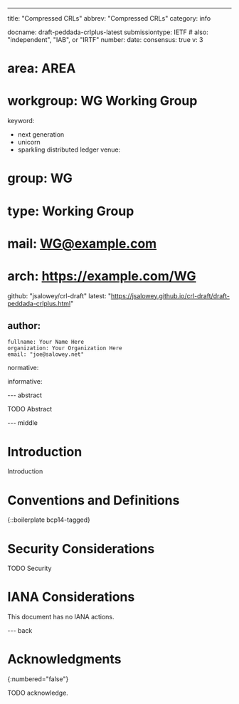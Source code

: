 ---
title: "Compressed CRLs"
abbrev: "Compressed CRLs"
category: info

docname: draft-peddada-crlplus-latest
submissiontype: IETF  # also: "independent", "IAB", or "IRTF"
number:
date:
consensus: true
v: 3
# area: AREA
# workgroup: WG Working Group
keyword:
 - next generation
 - unicorn
 - sparkling distributed ledger
venue:
#  group: WG
#  type: Working Group
#  mail: WG@example.com
#  arch: https://example.com/WG
  github: "jsalowey/crl-draft"
  latest: "https://jsalowey.github.io/crl-draft/draft-peddada-crlplus.html"

author:
 -
    fullname: Your Name Here
    organization: Your Organization Here
    email: "joe@salowey.net"

normative:

informative:


--- abstract

TODO Abstract


--- middle

# Introduction

Introduction


# Conventions and Definitions

{::boilerplate bcp14-tagged}


# Security Considerations

TODO Security


# IANA Considerations

This document has no IANA actions.


--- back

# Acknowledgments
{:numbered="false"}

TODO acknowledge.

